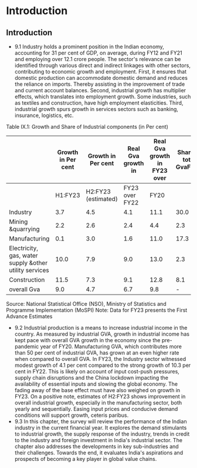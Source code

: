 # Introduction

## Introduction

- 9.1 Industry holds a prominent position in the Indian economy, accounting for 31 per cent of GDP, on average, during FY12 and FY21 and employing over 12.1 crore people. The sector's relevance  can  be  identified  through  various  direct  and  indirect  linkages  with  other  sectors, contributing to economic growth and employment. First, it ensures that domestic production can  accommodate domestic demand and reduces the reliance on imports. Thereby assisting in  the  improvement  of  trade  and  current  account  balances.  Second,  industrial  growth  has multiplier effects, which translates into employment growth. Some industries, such as textiles and construction, have high employment elasticities. Third, industrial growth spurs growth in services sectors such as banking, insurance, logistics, etc.

Table IX.1: Growth and Share of Industrial components (in Per cent)

|                                                        | Growth in Per cent   | Growth in Per cent   | Real Gva growth in   | Real Gva growth in FY23 over   | Share in total GvaFY23   |
|--------------------------------------------------------|----------------------|----------------------|----------------------|--------------------------------|--------------------------|
|                                                        | H1:FY23              | H2:FY23 (estimated)  | FY23 over FY22       | FY20                           |                          |
| Industry                                               | 3.7                  | 4.5                  | 4.1                  | 11.1                           | 30.0                     |
| Mining &quarrying                                      | 2.2                  | 2.6                  | 2.4                  | 4.4                            | 2.3                      |
| Manufacturing                                          | 0.1                  | 3.0                  | 1.6                  | 11.0                           | 17.3                     |
| Electricity, gas, water supply &other utility services | 10.0                 | 7.9                  | 9.0                  | 13.0                           | 2.3                      |
| Construction                                           | 11.5                 | 7.3                  | 9.1                  | 12.8                           | 8.1                      |
| overall Gva                                            | 9.0                  | 4.7                  | 6.7                  | 9.8                            | -                        |

Source: National Statistical Office (NSO), Ministry of Statistics and Programme Implementation (MoSPI) Note: Data for FY23 presents the First Advance Estimates

- 9.2 Industrial production is a means to increase industrial income in the country. As measured by industrial GVA, growth in industrial income has kept pace with overall GVA growth in the economy since the pre-pandemic year of FY20. Manufacturing GVA, which contributes more than 50 per cent of industrial GVA, has grown at an even higher rate when compared to overall GVA. In FY23, the Industry sector witnessed modest growth of 4.1 per cent compared to the strong growth of 10.3 per cent in FY22. This is likely on account of input cost-push pressures, supply chain disruptions and the China lockdown impacting the availability of essential inputs and slowing the global economy. The fading away of the base effect must have also weighed on growth in FY23. On a positive note, estimates of H2:FY23 shows improvement in overall industrial growth, especially in the manufacturing sector, both yearly and sequentially. Easing input prices and conducive demand conditions will support growth, ceteris paribus.
- 9.3 In this chapter, the survey will review the performance of the Indian industry in the current financial year. It explores the demand stimulants to industrial growth, the supply response of the industry, trends in credit to the industry and foreign investment in India's industrial sector. The chapter also addresses the developments in key sub-industries and their challenges. Towards the end, it evaluates India's aspirations and prospects of becoming a key player in global value chains.